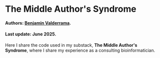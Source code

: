 
# The Middle Author's Syndrome

#### Authors: [Benjamin Valderrama](https://benjamin-valderrama.github.io/about.html).

#### Last update: June 2025.

Here I share the code used in my substack, **The Middle Author's Syndrome**, where I share my experience as a consulting bioinformatician. 